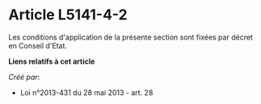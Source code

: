 # Article L5141-4-2

Les conditions d'application de la présente section sont fixées par décret en Conseil d'Etat.

**Liens relatifs à cet article**

_Créé par_:

  - Loi n°2013-431 du 28 mai 2013 - art. 28
